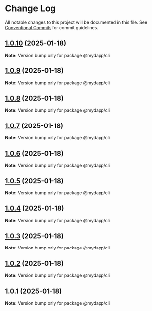 # Change Log

All notable changes to this project will be documented in this file.
See [Conventional Commits](https://conventionalcommits.org) for commit guidelines.

## [1.0.10](https://github.com/taojiangcb/my-dapp-libs/compare/@mydapp/cli@1.0.1...@mydapp/cli@1.0.10) (2025-01-18)

**Note:** Version bump only for package @mydapp/cli





## [1.0.9](https://github.com/taojiangcb/my-dapp-libs/compare/@mydapp/cli@1.0.1...@mydapp/cli@1.0.9) (2025-01-18)

**Note:** Version bump only for package @mydapp/cli





## [1.0.8](https://github.com/taojiangcb/my-dapp-libs/compare/@mydapp/cli@1.0.1...@mydapp/cli@1.0.8) (2025-01-18)

**Note:** Version bump only for package @mydapp/cli





## [1.0.7](https://github.com/taojiangcb/my-dapp-libs/compare/@mydapp/cli@1.0.1...@mydapp/cli@1.0.7) (2025-01-18)

**Note:** Version bump only for package @mydapp/cli





## [1.0.6](https://github.com/taojiangcb/my-dapp-libs/compare/@mydapp/cli@1.0.1...@mydapp/cli@1.0.6) (2025-01-18)

**Note:** Version bump only for package @mydapp/cli





## [1.0.5](https://github.com/taojiangcb/my-dapp-libs/compare/@mydapp/cli@1.0.1...@mydapp/cli@1.0.5) (2025-01-18)

**Note:** Version bump only for package @mydapp/cli





## [1.0.4](https://github.com/taojiangcb/my-dapp-libs/compare/@mydapp/cli@1.0.1...@mydapp/cli@1.0.4) (2025-01-18)

**Note:** Version bump only for package @mydapp/cli





## [1.0.3](https://github.com/taojiangcb/my-dapp-libs/compare/@mydapp/cli@1.0.1...@mydapp/cli@1.0.3) (2025-01-18)

**Note:** Version bump only for package @mydapp/cli





## [1.0.2](https://github.com/taojiangcb/my-dapp-libs/compare/@mydapp/cli@1.0.1...@mydapp/cli@1.0.2) (2025-01-18)

**Note:** Version bump only for package @mydapp/cli





## 1.0.1 (2025-01-18)

**Note:** Version bump only for package @mydapp/cli
